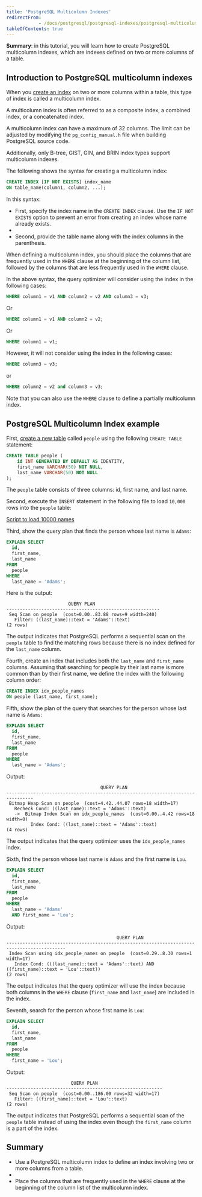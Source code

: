 ```yaml
---
title: 'PostgreSQL Multicolumn Indexes'
redirectFrom: 
            - /docs/postgresql/postgresql-indexes/postgresql-multicolumn-indexes
tableOfContents: true
---
```



**Summary**: in this tutorial, you will learn how to create PostgreSQL multicolumn indexes, which are indexes defined on two or more columns of a table.

## Introduction to PostgreSQL multicolumn indexes

When you [create an index](/docs/postgresql/postgresql-indexes/postgresql-create-index) on two or more columns within a table, this type of index is called a multicolumn index.

A multicolumn index is often referred to as a composite index, a combined index, or a concatenated index.

A multicolumn index can have a maximum of 32 columns. The limit can be adjusted by modifying the `pg_config_manual.h` file when building PostgreSQL source code.

Additionally, only B-tree, GIST, GIN, and BRIN index types support multicolumn indexes.

The following shows the syntax for creating a multicolumn index:

```sql
CREATE INDEX [IF NOT EXISTS] index_name
ON table_name(column1, column2, ...);
```

In this syntax:

- First, specify the index name in the `CREATE INDEX` clause. Use the `IF NOT EXISTS` option to prevent an error from creating an index whose name already exists.
-
- Second, provide the table name along with the index columns in the parenthesis.

When defining a multicolumn index, you should place the columns that are frequently used in the `WHERE` clause at the beginning of the column list, followed by the columns that are less frequently used in the `WHERE` clause.

In the above syntax, the query optimizer will consider using the index in the following cases:

```sql
WHERE column1 = v1 AND column2 = v2 AND column3 = v3;
```

Or

```sql
WHERE column1 = v1 AND column2 = v2;
```

Or

```sql
WHERE column1 = v1;
```

However, it will not consider using the index in the following cases:

```sql
WHERE column3 = v3;
```

or

```sql
WHERE column2 = v2 and column3 = v3;
```

Note that you can also use the `WHERE` clause to define a partially multicolumn index.

## PostgreSQL Multicolumn Index example

First, [create a new table](/docs/postgresql/postgresql-create-table) called `people` using the following `CREATE TABLE` statement:

```sql
CREATE TABLE people (
    id INT GENERATED BY DEFAULT AS IDENTITY,
    first_name VARCHAR(50) NOT NULL,
    last_name VARCHAR(50) NOT NULL
);
```

The `people` table consists of three columns: id, first name, and last name.

Second, execute the `INSERT` statement in the following file to load `10,000` rows into the `people` table:

[Script to load 10000 names](/postgresqltutorial_data/Script-to-load-10000-names.txt)

Third, show the query plan that finds the person whose last name is `Adams`:

```sql
EXPLAIN SELECT
  id,
  first_name,
  last_name
FROM
  people
WHERE
  last_name = 'Adams';
```

Here is the output:

```
                       QUERY PLAN
---------------------------------------------------------
 Seq Scan on people  (cost=0.00..83.88 rows=9 width=240)
   Filter: ((last_name)::text = 'Adams'::text)
(2 rows)
```

The output indicates that PostgreSQL performs a sequential scan on the `people` table to find the matching rows because there is no index defined for the `last_name` column.

Fourth, create an index that includes both the `last_name` and `first_name` columns. Assuming that searching for people by their last name is more common than by their first name, we define the index with the following column order:

```sql
CREATE INDEX idx_people_names
ON people (last_name, first_name);
```

Fifth, show the plan of the query that searches for the person whose last name is `Adams`:

```sql
EXPLAIN SELECT
  id,
  first_name,
  last_name
FROM
  people
WHERE
  last_name = 'Adams';
```

Output:

```
                                   QUERY PLAN
--------------------------------------------------------------------------------
 Bitmap Heap Scan on people  (cost=4.42..44.07 rows=18 width=17)
   Recheck Cond: ((last_name)::text = 'Adams'::text)
   ->  Bitmap Index Scan on idx_people_names  (cost=0.00..4.42 rows=18 width=0)
         Index Cond: ((last_name)::text = 'Adams'::text)
(4 rows)
```

The output indicates that the query optimizer uses the `idx_people_names` index.

Sixth, find the person whose last name is `Adams` and the first name is `Lou`.

```sql
EXPLAIN SELECT
  id,
  first_name,
  last_name
FROM
  people
WHERE
  last_name = 'Adams'
  AND first_name = 'Lou';
```

Output:

```
                                         QUERY PLAN
--------------------------------------------------------------------------------------------
 Index Scan using idx_people_names on people  (cost=0.29..8.30 rows=1 width=17)
   Index Cond: (((last_name)::text = 'Adams'::text) AND ((first_name)::text = 'Lou'::text))
(2 rows)
```

The output indicates that the query optimizer will use the index because both columns in the `WHERE` clause (`first_name` and `last_name`) are included in the index.

Seventh, search for the person whose first name is `Lou`:

```sql
EXPLAIN SELECT
  id,
  first_name,
  last_name
FROM
  people
WHERE
  first_name = 'Lou';
```

Output:

```
                        QUERY PLAN
----------------------------------------------------------
 Seq Scan on people  (cost=0.00..186.00 rows=32 width=17)
   Filter: ((first_name)::text = 'Lou'::text)
(2 rows)
```

The output indicates that PostgreSQL performs a sequential scan of the `people` table instead of using the index even though the `first_name` column is a part of the index.

## Summary

- Use a PostgreSQL multicolumn index to define an index involving two or more columns from a table.
-
- Place the columns that are frequently used in the `WHERE` clause at the beginning of the column list of the multicolumn index.
